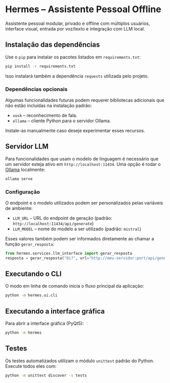 # Hermes – Assistente Pessoal Offline

Assistente pessoal modular, privado e offline com múltiplos usuários, interface visual, entrada por voz/texto e integração com LLM local.

## Instalação das dependências

Use o `pip` para instalar os pacotes listados em `requirements.txt`:

```bash
pip install -r requirements.txt
```

Isso instalará também a dependência `requests` utilizada pelo projeto.

### Dependências opcionais

Algumas funcionalidades futuras podem requerer bibliotecas adicionais que não
estão incluídas na instalação padrão:

- `vosk` – reconhecimento de fala.
- `ollama` – cliente Python para o servidor Ollama.

Instale-as manualmente caso deseje experimentar esses recursos.

## Servidor LLM

Para funcionalidades que usam o modelo de linguagem é necessário que um
servidor esteja ativo em `http://localhost:11434`. Uma opção é rodar
o [Ollama](https://github.com/jmorganca/ollama) localmente:

```bash
ollama serve
```

### Configuração

O endpoint e o modelo utilizados podem ser personalizados pelas variáveis
de ambiente:

- `LLM_URL` – URL do endpoint de geração (padrão:
  `http://localhost:11434/api/generate`)
- `LLM_MODEL` – nome do modelo a ser utilizado (padrão: `mistral`)

Esses valores também podem ser informados diretamente ao chamar a função
`gerar_resposta`:

```python
from hermes.services.llm_interface import gerar_resposta
resposta = gerar_resposta("Oi?", url="http://meu-servidor:port/api/generate", model="outro-modelo")
```

## Executando o CLI

O modo em linha de comando inicia o fluxo principal da aplicação:

```bash
python -m hermes.ui.cli
```

## Executando a interface gráfica

Para abrir a interface gráfica (PyQt5):

```bash
python -m hermes
```

## Testes

Os testes automatizados utilizam o módulo `unittest` padrão do Python.
Execute todos eles com:

```bash
python -m unittest discover -s tests
```

